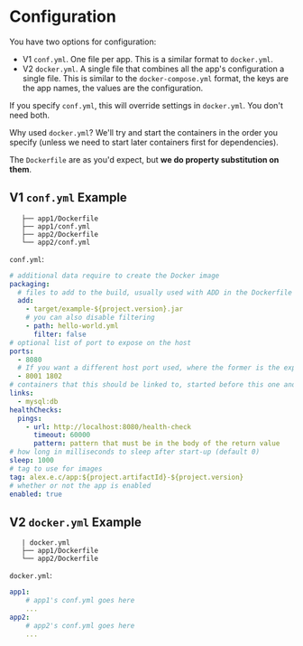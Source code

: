 Configuration
===
You have two options for configuration:

* V1 `conf.yml`. One file per app. This is a similar format to `docker.yml`.
* V2 `docker.yml`. A single file that combines all the app's configuration a single file. This is similar to the `docker-compose.yml` format, the keys are the app names, the values are the configuration.

If you specify `conf.yml`, this will override settings in `docker.yml`. You don't need both.

Why used `docker.yml`? We'll try and start the containers in the order you specify (unless we need to start later containers first for dependencies).

The `Dockerfile` are as you'd expect, but **we do property substitution on them**.


V1 `conf.yml` Example
---

```tree
   ├── app1/Dockerfile
   ├── app1/conf.yml
   ├── app2/Dockerfile
   └── app2/conf.yml
```

`conf.yml`:

```yml
# additional data require to create the Docker image
packaging:
  # files to add to the build, usually used with ADD in the Dockerfile
  add:
    - target/example-${project.version}.jar
    # you can also disable filtering
    - path: hello-world.yml
      filter: false
# optional list of port to expose on the host
ports:
  - 8080
  # If you want a different host port used, where the former is the exposed port and the latter the container port.
  - 8001 1802
# containers that this should be linked to, started before this one and stopped afterwards, optional alias after colon
links:
  - mysql:db
healthChecks:
  pings:
    - url: http://localhost:8080/health-check
      timeout: 60000
      pattern: pattern that must be in the body of the return value
# how long in milliseconds to sleep after start-up (default 0)
sleep: 1000
# tag to use for images
tag: alex.e.c/app:${project.artifactId}-${project.version}
# whether or not the app is enabled
enabled: true
```


V2 `docker.yml` Example
---

```tree
   | docker.yml
   ├── app1/Dockerfile
   └── app2/Dockerfile
```

`docker.yml`:

```yml
app1:
    # app1's conf.yml goes here
    ...
app2:
    # app2's conf.yml goes here
    ...
```